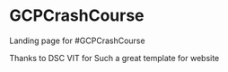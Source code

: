 # GCPCrashCourse
Landing page for #GCPCrashCourse

Thanks to DSC VIT for Such a great template for website
